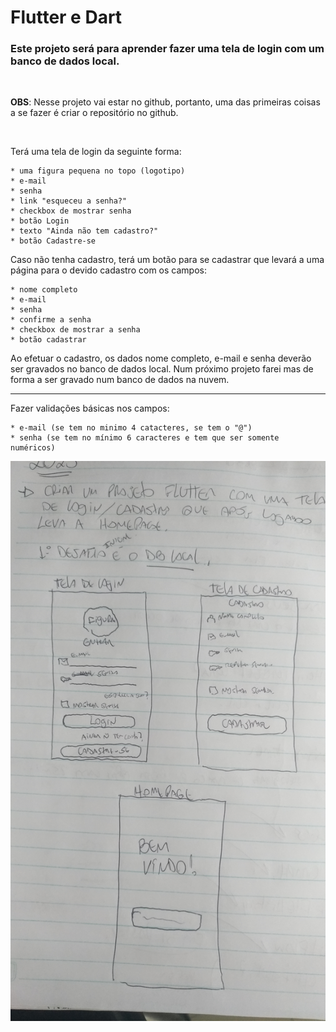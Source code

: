 # Flutter e Dart

### Este projeto será para aprender fazer uma tela de login com um banco de dados local.

&nbsp;

__OBS__: Nesse projeto vai estar no github, portanto, uma das primeiras coisas a se fazer é criar o repositório no github.

&nbsp;


Terá uma tela de login da seguinte forma:


    * uma figura pequena no topo (logotipo)
    * e-mail 
    * senha
    * link "esqueceu a senha?"
    * checkbox de mostrar senha
    * botão Login
    * texto "Ainda não tem cadastro?"
    * botão Cadastre-se

Caso não tenha cadastro, terá um botão para se cadastrar que levará a uma página para o devido cadastro com os campos:

    * nome completo
    * e-mail
    * senha
    * confirme a senha
    * checkbox de mostrar a senha
    * botão cadastrar

Ao efetuar o cadastro, os dados nome completo, e-mail e senha deverão ser gravados no banco de dados local. Num próximo projeto farei mas de forma a ser gravado num banco de dados na nuvem.

---

Fazer validações básicas nos campos:

    * e-mail (se tem no minimo 4 catacteres, se tem o "@") 
    * senha (se tem no mínimo 6 caracteres e tem que ser somente numéricos)


![rascunho das telas manuscritas](/img/rascunho_telas.jpg)

